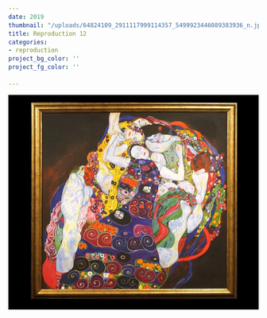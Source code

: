 ```yaml
---
date: 2019
thumbnail: "/uploads/64824109_2911117999114357_5499923446089383936_n.jpg"
title: Reproduction 12
categories:
- reproduction
project_bg_color: ''
project_fg_color: ''

---
```

![](/uploads/64824109_2911117999114357_5499923446089383936_n.jpg)